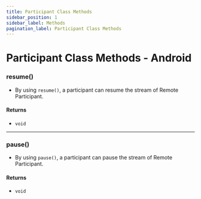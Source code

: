 ```yaml
---
title: Participant Class Methods
sidebar_position: 1
sidebar_label: Methods
pagination_label: Participant Class Methods
---
```


# Participant Class Methods - Android

<div class="sdk-api-ref-only-h4">

### resume()

- By using `resume()`, a participant can resume the stream of Remote Participant.

#### Returns

- `void`

---

### pause()

- By using `pause()`, a participant can pause the stream of Remote Participant.

#### Returns

- `void`

</div>
